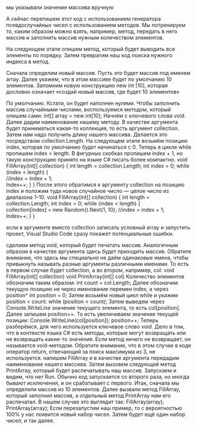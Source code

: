 мы указывали значение массива вручную 

А сейчас перепишем этот код с использованием генератора псевдослучайных чисел с использованием методов. 
Мы потренируем то, каким образом можно взять, например, 
метод, передать в него массив 
и заполнить массив нужным количеством элементов. 

На следующем этапе опишем метод, который будет выводить все элементы по порядку. 
Затем превратим наш код поиска нужного индекса в метод. 

Сначала определим новый массив. 
Пусть это будет массив под именем array. 
Далее укажем, что в этом массиве будет по умолчанию 10 элементов. 
Запомним новую конструкцию 
new int [10], которая дословно означает «создай новый массив, где будет 10 элементов»

По умолчанию. Кстати, он будет наполнен нулями. 
Чтобы заполнить массив случайными числами, воспользуемся методом, который опишем сами: 
int[] array = new int[10]; 
Начнём с ключевого слова void. 
Далее дадим наименование нашему методу. 
В качестве аргумента будет приниматься какая-то коллекция, то есть аргумент collection. 
Затем нам надо получить длину нашего массива. 
Делается это посредством collection.Length. 
На следующем этапе возьмём позицию index, которая по умолчанию будет начинаться с 0. 
Теперь в цикле while пропишем index < length. 
В фигурных скобках пропишем index + 1, но такую конструкцию принято на языке С# писать более компактно. 
void FillArray(int[] collection) 
{ 
    int length = collection.Length; 
    int index = 0; 
    while (index < length) 
    {          
        //index = index + 1;          
        Index++; 
    } 
} 
После этого обратимся к аргументу collection на позицию index 
и положим туда новое случайное число — целое число из диапазона 1–10. 
void FillArray(int[] collection) 
{ 
    int length = collection.Length; 
    int index = 0; 
    while (index < length) 
    {          
        collection[index] = new Random().Next(1, 10); 
        //index = index + 1;          
        Index++; 
    } 
} 

если в аргументе вместо collection записать условный array и запустить проект, 
Visual Studio Code сразу покажет потенциальные ошибки. 

сделаем метод void, который будет печатать массив. 
Аналогичным образом в качестве аргумента здесь будет приходить массив. 
Обратите внимание, что здесь мы специально не даём одинаковые имена, чтобы привыкнуть называть разные аргументы различными именами. 
То есть в первом случае будет collection, 
а во втором, например, col: 
void FillArray(int[] collection) 
void PrintArray(int[] col) 
Количество элементов обозначим таким образом: 
int count = col.Length; 
Далее обозначим текущую позицию не через именование перемен index, 
а через position^ int position = 0; 
Затем возьмём новый цикл while и укажем position < count: 
while (position < count); 
Затем выведем через Console.WriteLine значение текущего элемента, то есть col[position]. 
Далее запишем position++. 
То есть увеличиваем значение текущей позиции: 
Console.WriteLine(col[position]); 
position++; 
Теперь разберёмся, для чего используется ключевое слово void. 
Дело в том, что в контексте языка С# есть методы, 
которые могут возвращать или не возвращать какие-то значения. 
Если метод ничего не возвращает, он называется void-методом. 
Обратите внимание, что в этом случае в коде оператор return, 
отвечающий за поиск максимума из 3, не используется. 
напишем FillArray и в качестве аргумента передадим наименование нашего массива. 
Затем вызовем следующий метод PrintArray, который будет распечатывать наш массив. 
Запускаем и видим, что нет Run. Обычно код запускается со второго раза, 
но иногда бывают исключения, и он срабатывает с первого. 
Итак, сначала мы определили массив из 10 элементов. 
Далее вызвали метод FillArray, который заполнил массив, 
а отдельный метод PrintArray нам его распечатал. 
В нашем случае это выглядит так: 
FillArray(array); 
PrintArray(array); 
Если перезапустим наш пример, то с вероятностью 100% у нас появится новый набор чисел. 
Затем будет ещё один набор чисел, и так далее. 